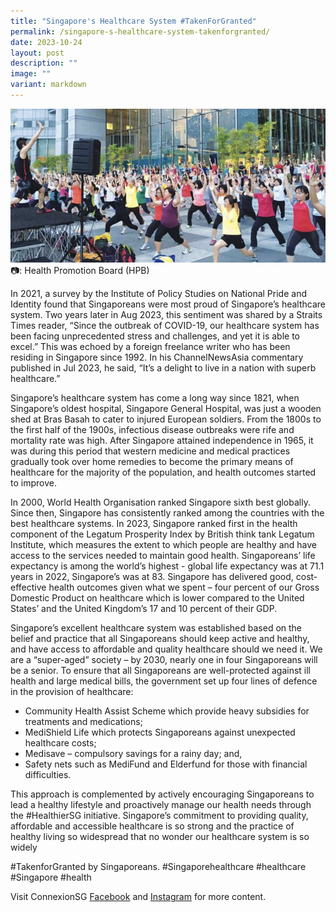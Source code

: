 ```yaml
---
title: "Singapore's Healthcare System #TakenForGranted"
permalink: /singapore-s-healthcare-system-takenforgranted/
date: 2023-10-24
layout: post
description: ""
image: ""
variant: markdown
---
```

![](/images/connexionsg/2023/Heathcare_system.jpg)
📷: Health Promotion Board (HPB)

In 2021, a survey by the Institute of Policy Studies on National Pride and Identity found that Singaporeans were most proud of Singapore’s healthcare system. Two years later in Aug 2023, this sentiment was shared by a Straits Times reader, “Since the outbreak of COVID-19, our healthcare system has been facing unprecedented stress and challenges, and yet it is able to excel.” This was echoed by a foreign freelance writer who has been residing in Singapore since 1992. In his ChannelNewsAsia commentary published in Jul 2023, he said, “It’s a delight to live in a nation with superb healthcare.”

Singapore’s healthcare system has come a long way since 1821, when Singapore’s oldest hospital, Singapore General Hospital, was just a wooden shed at Bras Basah to cater to injured European soldiers. From the 1800s to the first half of the 1900s, infectious disease outbreaks were rife and mortality rate was high. After Singapore attained independence in 1965, it was during this period that western medicine and medical practices gradually took over home remedies to become the primary means of healthcare for the majority of the population, and health outcomes started to improve.

In 2000, World Health Organisation ranked Singapore sixth best globally. Since then, Singapore has consistently ranked among the countries with the best healthcare systems. In 2023, Singapore ranked first in the health component of the Legatum Prosperity Index by British think tank Legatum Institute, which measures the extent to which people are healthy and have access to the services needed to maintain good health. Singaporeans’ life expectancy is among the world’s highest - global life expectancy was at 71.1 years in 2022, Singapore’s was at 83. Singapore has delivered good, cost-effective health outcomes given what we spent – four percent of our Gross Domestic Product on healthcare which is lower compared to the United States’ and the United Kingdom’s 17 and 10 percent of their GDP.

Singapore’s excellent healthcare system was established based on the belief and practice that all Singaporeans should keep active and healthy, and have access to affordable and quality healthcare should we need it. We are a “super-aged” society – by 2030, nearly one in four Singaporeans will be a senior. To ensure that all Singaporeans are well-protected against ill health and large medical bills, the government set up four lines of defence in the provision of healthcare: 
- Community Health Assist Scheme which provide heavy subsidies for treatments and medications; 
- MediShield Life which protects Singaporeans against unexpected healthcare costs;
- Medisave – compulsory savings for a rainy day; and, 
- Safety nets such as MediFund and Elderfund for those with financial difficulties. 

This approach is complemented by actively encouraging Singaporeans to lead a healthy lifestyle and proactively manage our health needs through the #HealthierSG initiative. Singapore’s commitment to providing quality, affordable and accessible healthcare is so strong and the practice of healthy living so widespread that no wonder our healthcare system is so widely 

#TakenforGranted by Singaporeans.
#Singaporehealthcare #healthcare #Singapore #health

Visit ConnexionSG [Facebook](https://www.facebook.com/ConnexionSG) and [Instagram](https://www.instagram.com/connexionsg/) for more content.